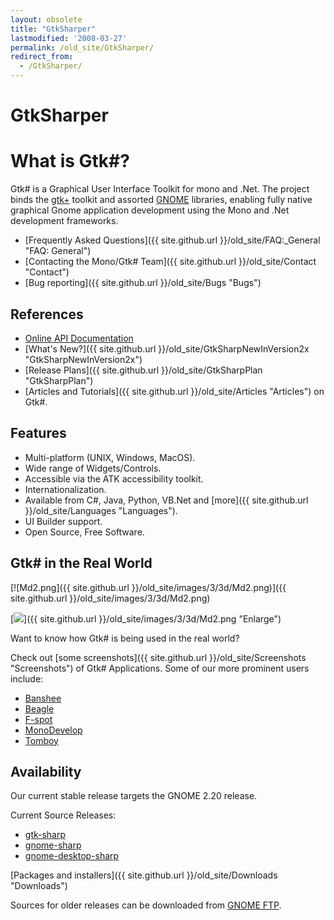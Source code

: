 ```yaml
---
layout: obsolete
title: "GtkSharper"
lastmodified: '2008-03-27'
permalink: /old_site/GtkSharper/
redirect_from:
  - /GtkSharper/
---
```


GtkSharper
==========

What is Gtk\#?
==============

Gtk\# is a Graphical User Interface Toolkit for mono and .Net. The project binds the [gtk+](http://www.gtk.org/) toolkit and assorted [GNOME](http://www.gnome.org/) libraries, enabling fully native graphical Gnome application development using the Mono and .Net development frameworks.

-   [Frequently Asked Questions]({{ site.github.url }}/old_site/FAQ:_General "FAQ: General")
-   [Contacting the Mono/Gtk\# Team]({{ site.github.url }}/old_site/Contact "Contact")
-   [Bug reporting]({{ site.github.url }}/old_site/Bugs "Bugs")

References
----------

-   [Online API Documentation](http://www.go-mono.com/docs/monodoc.ashx?tlink=root:/classlib-gnome)
-   [What's New?]({{ site.github.url }}/old_site/GtkSharpNewInVersion2x "GtkSharpNewInVersion2x")
-   [Release Plans]({{ site.github.url }}/old_site/GtkSharpPlan "GtkSharpPlan")
-   [Articles and Tutorials]({{ site.github.url }}/old_site/Articles "Articles") on Gtk\#.

Features
--------

-   Multi-platform (UNIX, Windows, MacOS).
-   Wide range of Widgets/Controls.
-   Accessible via the ATK accessibility toolkit.
-   Internationalization.
-   Available from C\#, Java, Python, VB.Net and [more]({{ site.github.url }}/old_site/Languages "Languages").
-   UI Builder support.
-   Open Source, Free Software.

Gtk\# in the Real World
-----------------------

[![Md2.png]({{ site.github.url }}/old_site/images/3/3d/Md2.png)]({{ site.github.url }}/old_site/images/3/3d/Md2.png)

[![](/skins/common/images/magnify-clip.png)]({{ site.github.url }}/old_site/images/3/3d/Md2.png "Enlarge")

Want to know how Gtk\# is being used in the real world?

Check out [some screenshots]({{ site.github.url }}/old_site/Screenshots "Screenshots") of Gtk\# Applications. Some of our more prominent users include:

-   [Banshee](http://banshee-project.org/Main_Page)
-   [Beagle](http://beagle-project.org/Main_Page)
-   [F-spot](http://f-spot.org/Main_Page)
-   [MonoDevelop](http://www.monodevelop.com/Main_Page)
-   [Tomboy](http://www.gnome.org/projects/tomboy)

Availability
------------

Our current stable release targets the GNOME 2.20 release.

Current Source Releases:

-   [gtk-sharp](http://ftp.gnome.org/pub/gnome/sources/gtk-sharp/2.12/gtk-sharp-2.12.0.tar.gz)
-   [gnome-sharp](http://ftp.gnome.org/pub/gnome/sources/gnome-sharp/2.20/gnome-sharp-2.20.0.tar.gz)
-   [gnome-desktop-sharp](http://ftp.gnome.org/pub/gnome/sources/gnome-desktop-sharp/2.20/gnome-desktop-sharp-2.20.1.tar.gz)

[Packages and installers]({{ site.github.url }}/old_site/Downloads "Downloads")

Sources for older releases can be downloaded from [GNOME FTP](http://ftp.gnome.org/pub/gnome/sources/gtk-sharp).

